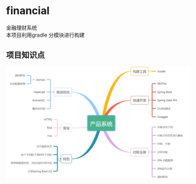 # financial
金融理财系统  
本项目利用gradle 分模块进行构建

## 项目知识点
![思维导图](https://github.com/o0Y0o/financial/blob/master/manager/src/main/resources/static/pic/01.png)

